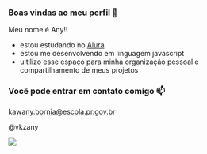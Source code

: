 ### Boas vindas ao meu perfil 🤍 

 Meu nome é Any!!

- estou estudando no [Alura](https://www.alura.com.br)
- estou me desenvolvendo em linguagem javascript
- ultilizo esse espaço para minha organização pessoal e compartilhamento de meus projetos

### Você pode entrar em contato comigo 📫

kawany.bornia@escola.pr.gov.br

@vkzany

![](https://media.tenor.com/iL1-s5TP0yQAAAAd/el-papu-sdlg.gif)
